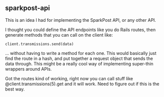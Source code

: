## sparkpost-api
This is an idea I had for implementing the SparkPost API, or any other API. 

I thought you could define the API endpoints like you do Rails routes, then
generate methods that you can call on the client like:

`client.transmissions.send(data)`

... without having to write a method for each one. This would basically just
find the route in a hash, and put together a request object that sends the 
data through. This might be a really cool way of implementing super-thin wrappers
around APIs.

Got the routes kind of working, right now you can call stuff like @client.transmissions(5).get
and it will work.  Need to figure out if this is the best way. 
